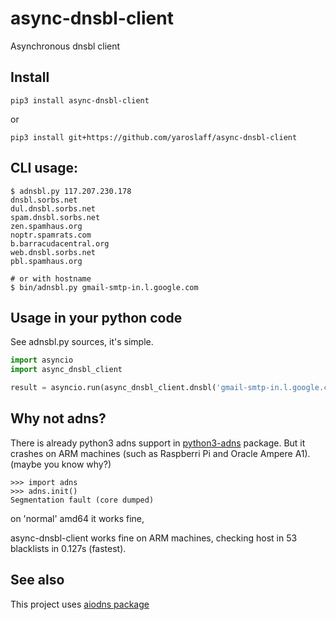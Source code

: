 # async-dnsbl-client
Asynchronous dnsbl client

## Install
~~~
pip3 install async-dnsbl-client
~~~
or
~~~
pip3 install git+https://github.com/yaroslaff/async-dnsbl-client
~~~

## CLI usage:
~~~
$ adnsbl.py 117.207.230.178 
dnsbl.sorbs.net
dul.dnsbl.sorbs.net
spam.dnsbl.sorbs.net
zen.spamhaus.org
noptr.spamrats.com
b.barracudacentral.org
web.dnsbl.sorbs.net
pbl.spamhaus.org

# or with hostname
$ bin/adnsbl.py gmail-smtp-in.l.google.com
~~~

## Usage in your python code
See adnsbl.py sources, it's simple.
~~~python
import asyncio
import async_dnsbl_client

result = asyncio.run(async_dnsbl_client.dnsbl('gmail-smtp-in.l.google.com'))

~~~

## Why not adns?
There is already python3 adns support in [python3-adns](https://github.com/trolldbois/python3-adns) package. But it crashes on ARM machines (such as Raspberri Pi and Oracle Ampere A1). (maybe you know why?)

~~~python3
>>> import adns
>>> adns.init()
Segmentation fault (core dumped)
~~~

on 'normal' amd64 it works fine, 

async-dnsbl-client works fine on ARM machines, checking host in 53 blacklists in 0.127s (fastest).

## See also
This project uses [aiodns package](https://github.com/saghul/aiodns) 

